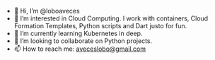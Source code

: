 - 👋 Hi, I’m @loboaveces
- 👀 I’m interested in Cloud Computing. I work with containers, Cloud Formation Templates, Python scripts and Dart justo for fun.
- 🌱 I’m currently learning Kubernetes in deep.
- 💞️ I’m looking to collaborate on Python projects.
- 📫 How to reach me: aveceslobo@gmail.com

<!---
loboaveces/loboaveces is a ✨ special ✨ repository because its `README.md` (this file) appears on your GitHub profile.
You can click the Preview link to take a look at your changes.
--->
